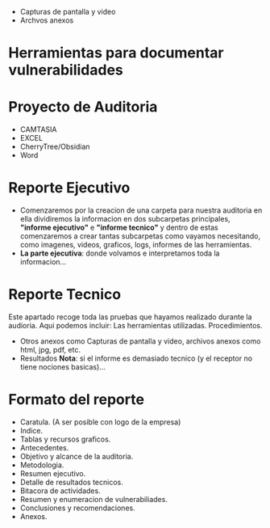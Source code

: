 - Capturas de pantalla y video
- Archvos anexos 


# Herramientas para documentar vulnerabilidades



# Proyecto de Auditoria
- CAMTASIA
- EXCEL
- CherryTree/Obsidian
- Word


# Reporte Ejecutivo
- Comenzaremos por la creacion de una carpeta para nuestra auditoria en ella dividiremos la informacion en dos subcarpetas principales, __"informe ejecutivo"__ e **"informe tecnico"** y dentro de estas comenzaremos a crear tantas subcarpetas como vayamos necesitando, como imagenes, videos, graficos, logs, informes de las herramientas. 
- **La parte ejecutiva**: donde volvamos e interpretamos toda la informacion...

# Reporte Tecnico
Este apartado recoge toda las pruebas que hayamos realizado durante la audioria. 
Aqui podemos incluir: 
Las herramientas utilizadas.
Procedimientos.
- Otros anexos como Capturas de pantalla y video, archivos anexos como html, jpg, pdf, etc.
- Resultados
**Nota**: si el informe es demasiado tecnico (y el receptor no tiene nociones basicas)...


# Formato del reporte
- Caratula. (A ser posible con logo de la empresa)
- Indice.
- Tablas y recursos graficos.
- Antecedentes. 
- Objetivo y alcance de la auditoria.
- Metodologia.
- Resumen ejecutivo.
- Detalle de resultados tecnicos.
- Bitacora de actividades.
- Resumen y enumeracion de vulnerabiliades.
- Conclusiones y recomendaciones.
- Anexos.